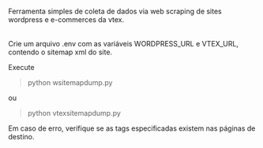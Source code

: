 ######

Ferramenta simples de coleta de dados via web scraping de sites wordpress e e-commerces da vtex.

######

Crie um arquivo .env com as variáveis WORDPRESS_URL e VTEX_URL, contendo o sitemap xml do site. 

Execute

> python wsitemapdump.py

ou

> python vtexsitemapdump.py

Em caso de erro, verifique se as tags especificadas existem nas páginas de destino. 


#####

